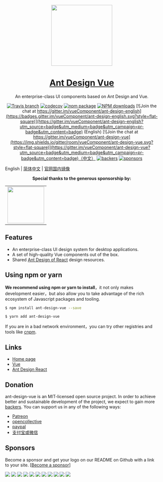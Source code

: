 <p align="center">
  <a href="https://vuecomponent.github.io/ant-design-vue/">
    <img width="200" src="https://raw.githubusercontent.com/vueComponent/ant-design-vue/master/logo.png">
  </a>
</p>

<h1 align="center">
  <a href="https://vuecomponent.github.io/ant-design-vue/" target="_blank">Ant Design Vue</a>
</h1>

<div align="center">

An enterprise-class UI components based on Ant Design and Vue.

[![Travis branch](https://travis-ci.org/vueComponent/ant-design-vue.svg?branch=master)](https://travis-ci.org/vueComponent/ant-design-vue)
[![codecov](https://img.shields.io/codecov/c/github/vueComponent/ant-design-vue/master.svg?style=flat-square)](https://codecov.io/gh/vueComponent/ant-design-vue)
[![npm package](https://img.shields.io/npm/v/ant-design-vue.svg?style=flat-square)](https://www.npmjs.org/package/ant-design-vue)
[![NPM downloads](http://img.shields.io/npm/dm/ant-design-vue.svg?style=flat-square)](http://www.npmtrends.com/ant-design-vue)
[![Join the chat at https://gitter.im/vueComponent/ant-design-english](https://badges.gitter.im/vueComponent/ant-design-english.svg?style=flat-square)](https://gitter.im/vueComponent/ant-design-english?utm_source=badge&utm_medium=badge&utm_campaign=pr-badge&utm_content=badge) (English)
[![Join the chat at https://gitter.im/vueComponent/ant-design-vue](https://img.shields.io/gitter/room/vueComponent/ant-design-vue.svg?style=flat-square)](https://gitter.im/vueComponent/ant-design-vue?utm_source=badge&utm_medium=badge&utm_campaign=pr-badge&utm_content=badge)（中文）
[![backers](https://opencollective.com/ant-design-vue/backers/badge.svg)](#backers)
[![sponsors](https://opencollective.com/ant-design-vue/sponsors/badge.svg)](#sponsors)

</div>

English | [简体中文](./README-zh_CN.md) | [官网国内镜像](http://tangjinzhou.gitee.io/ant-design-vue/docs/vue/introduce-cn/)

<p align="center">
  <b>Special thanks to the generous sponsorship by:</b>
</p>
<table>
  <tbody>
    <tr>
      <td align="center" valign="middle">
        <a href="https://tipe.io/?ref=ant-design-vue" target="_blank">
          <img width="120px" src="https://user-images.githubusercontent.com/1016365/34124854-48fafa06-e3e9-11e7-8c04-251055feebee.png">
        </a>
      </td>
    </tr>
  </tbody>
</table>

## Features

- An enterprise-class UI design system for desktop applications.
- A set of high-quality Vue components out of the box.
- Shared [Ant Design of React](https://ant.design/docs/spec/introduce) design resources.

## Using npm or yarn

**We recommend using npm or yarn to install**，it not only makes development easier，but also allow you to take advantage of the rich ecosystem of Javascript packages and tooling.

```bash
$ npm install ant-design-vue --save
```

```bash
$ yarn add ant-design-vue
```

If you are in a bad network environment，you can try other registries and tools like [cnpm](https://github.com/cnpm/cnpm).


## Links

- [Home page](https://vuecomponent.github.io/ant-design-vue/)
- [Vue](https://vuejs.org/)
- [Ant Design React](http://ant.design/)

## Donation

ant-design-vue is an MIT-licensed open source project. In order to achieve better and sustainable development of the project, we expect to gain more [backers](https://github.com/vueComponent/ant-design-vue/blob/master/BACKERS.md). You can support us in any of the following ways:

- [Patreon](https://www.patreon.com/tangjinzhou)
- [opencollective](https://opencollective.com/ant-design-vue)
- [paypal](https://www.paypal.me/tangjinzhou)
- [支付宝或微信](https://user-images.githubusercontent.com/6937879/43032487-932a5536-8cea-11e8-9175-9c006e938a82.png)

## Sponsors

Become a sponsor and get your logo on our README on Github with a link to your site. [[Become a sponsor](https://opencollective.com/ant-design-vue#sponsor)]

<a href="https://opencollective.com/ant-design-vue/sponsor/0/website" target="_blank"><img src="https://opencollective.com/ant-design-vue/sponsor/0/avatar.svg"></a>
<a href="https://opencollective.com/ant-design-vue/sponsor/1/website" target="_blank"><img src="https://opencollective.com/ant-design-vue/sponsor/1/avatar.svg"></a>
<a href="https://opencollective.com/ant-design-vue/sponsor/2/website" target="_blank"><img src="https://opencollective.com/ant-design-vue/sponsor/2/avatar.svg"></a>
<a href="https://opencollective.com/ant-design-vue/sponsor/3/website" target="_blank"><img src="https://opencollective.com/ant-design-vue/sponsor/3/avatar.svg"></a>
<a href="https://opencollective.com/ant-design-vue/sponsor/4/website" target="_blank"><img src="https://opencollective.com/ant-design-vue/sponsor/4/avatar.svg"></a>
<a href="https://opencollective.com/ant-design-vue/sponsor/5/website" target="_blank"><img src="https://opencollective.com/ant-design-vue/sponsor/5/avatar.svg"></a>
<a href="https://opencollective.com/ant-design-vue/sponsor/6/website" target="_blank"><img src="https://opencollective.com/ant-design-vue/sponsor/6/avatar.svg"></a>
<a href="https://opencollective.com/ant-design-vue/sponsor/7/website" target="_blank"><img src="https://opencollective.com/ant-design-vue/sponsor/7/avatar.svg"></a>
<a href="https://opencollective.com/ant-design-vue/sponsor/8/website" target="_blank"><img src="https://opencollective.com/ant-design-vue/sponsor/8/avatar.svg"></a>
<a href="https://opencollective.com/ant-design-vue/sponsor/9/website" target="_blank"><img src="https://opencollective.com/ant-design-vue/sponsor/9/avatar.svg"></a>
<a href="https://opencollective.com/ant-design-vue/sponsor/10/website" target="_blank"><img src="https://opencollective.com/ant-design-vue/sponsor/10/avatar.svg"></a>


